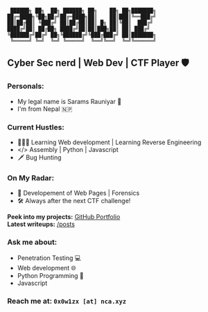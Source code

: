 ```
 ██████╗ ██╗  ██╗ ██████╗ ██╗    ██╗ ██╗███████╗
██╔═████╗╚██╗██╔╝██╔═████╗██║    ██║███║╚══███╔╝
██║██╔██║ ╚███╔╝ ██║██╔██║██║ █╗ ██║╚██║  ███╔╝
████╔╝██║ ██╔██╗ ████╔╝██║██║███╗██║ ██║ ███╔╝
╚██████╔╝██╔╝ ██╗╚██████╔╝╚███╔███╔╝ ██║███████╗
 ╚═════╝ ╚═╝  ╚═╝ ╚═════╝  ╚══╝╚══╝  ╚═╝╚══════╝

```

## Cyber Sec nerd | Web Dev | CTF Player 🛡️

### **Personals:**

- My legal name is Sarams Rauniyar 🙋
- I'm from Nepal 🇳🇵

### **Current Hustles:**

- 🧑🏻‍💻 Learning Web development | Learning Reverse Engineering
- </> Assembly | Python | Javascript
- 🗡 Bug Hunting

### **On My Radar:**

- 🚀 Developement of Web Pages | Forensics
- 🛠️ Always after the next CTF challenge!

**Peek into my projects:** [GitHub Portfolio](https://github.com/0x0w1z)  
**Latest writeups:** [/posts](https://0x0w1z.github.io/)

### **Ask me about:**

- Penetration Testing 💻
- Web development 🌐
- Python Programming 🐍
- Javascript

### **Reach me at:** `0x0w1zx [at] nca.xyz`
